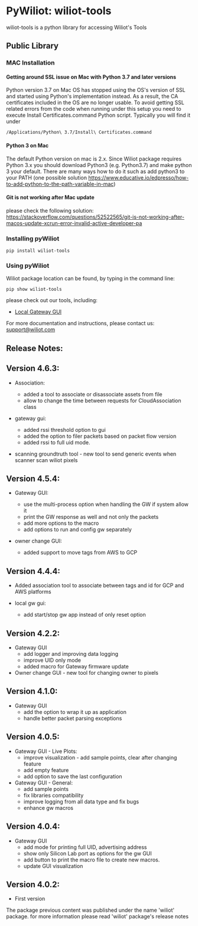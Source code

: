 # PyWiliot: wiliot-tools #

wiliot-tools is a python library for accessing Wiliot's Tools

## Public Library

### MAC Installation
#### Getting around SSL issue on Mac with Python 3.7 and later versions

Python version 3.7 on Mac OS has stopped using the OS's version of SSL and started using Python's implementation instead. As a result, the CA
certificates included in the OS are no longer usable. To avoid getting SSL related errors from the code when running under this setup you need
to execute Install Certificates.command Python script. Typically you will find it under
~~~~
/Applications/Python\ 3.7/Install\ Certificates.command
~~~~

#### Python 3 on Mac
The default Python version on mac is 2.x. Since Wiliot package requires Python 3.x you should download Python3 
(e.g.  Python3.7) and make python 3 your default.
There are many ways how to do it such as add python3 to your PATH (one possible solution https://www.educative.io/edpresso/how-to-add-python-to-the-path-variable-in-mac) 

#### Git is not working after Mac update
please check the following solution:
https://stackoverflow.com/questions/52522565/git-is-not-working-after-macos-update-xcrun-error-invalid-active-developer-pa


### Installing pyWiliot
````commandline
pip install wiliot-tools
````

### Using pyWiliot
Wiliot package location can be found, by typing in the command line:
````commandline
pip show wiliot-tools
````
please check out our tools, including:
* [Local Gateway GUI](wiliot_tools/local_gateway_gui/local_gateway_gui.py)

For more documentation and instructions, please contact us: support@wiliot.com


## Release Notes:

Version 4.6.3:
-----------------
* Association:
  * added a tool to associate or disassociate assets from file 
  * allow to change the time between requests for CloudAssociation class
  
* gateway gui:
  * added rssi threshold option to gui
  * added the option to filer packets based on packet flow version
  * added rssi to full uid mode.
  
* scanning groundtruth tool - new tool to send generic events when scanner scan wiliot pixels


Version 4.5.4:
-----------------
* Gateway GUI:
  * use the multi-process option when handling the GW if system allow it
  * print the GW response as well and not only the packets
  * add more options to the macro
  * add options to run and config gw separately
  
* owner change GUI:
  * added support to move tags from AWS to GCP

Version 4.4.4:
-----------------
* Added association tool to associate between tags and id for GCP and AWS platforms

* local gw gui:
  * add start/stop gw app instead of only reset option
  

Version 4.2.2:
-----------------
* Gateway GUI
  * add logger and improving data logging
  * improve UID only mode
  * added macro for Gateway firmware update
* Owner change GUI - new tool for changing owner to pixels

Version 4.1.0:
-----------------
* Gateway GUI
  * add the option to wrap it up as application
  * handle better packet parsing exceptions

Version 4.0.5:
-----------------
* Gateway GUI - Live Plots:
  * improve visualization - add sample points, clear after changing feature
  * add empty feature
  * add option to save the last configuration
* Gateway GUI - General:
  * add sample points
  * fix libraries compatibility
  * improve logging from all data type and fix bugs
  * enhance gw macros

Version 4.0.4:
-----------------
* Gateway GUI
    * add mode for printing full UID, advertising address
    * show only Silicon Lab port as options for the gw GUI
    * add button to print the macro file to create new macros.
    * update GUI visualization

Version 4.0.2:
-----------------
* First version


The package previous content was published under the name 'wiliot' package.
for more information please read 'wiliot' package's release notes
